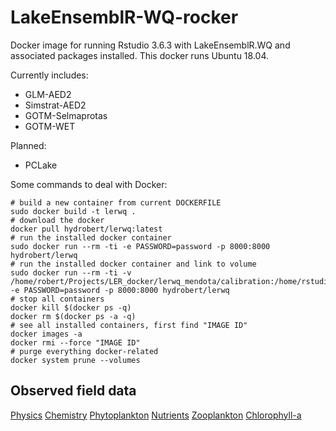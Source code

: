 # LakeEnsemblR-WQ-rocker
Docker image for running Rstudio 3.6.3 with LakeEnsemblR.WQ and associated packages installed. This docker runs Ubuntu 18.04.

Currently includes:
- GLM-AED2
- Simstrat-AED2
- GOTM-Selmaprotas
- GOTM-WET  

Planned:
- PCLake

Some commands to deal with Docker:
```{r gh-run, eval =FALSE}
# build a new container from current DOCKERFILE
sudo docker build -t lerwq .
# download the docker
docker pull hydrobert/lerwq:latest
# run the installed docker container
sudo docker run --rm -ti -e PASSWORD=password -p 8000:8000 hydrobert/lerwq
# run the installed docker container and link to volume
sudo docker run --rm -ti -v /home/robert/Projects/LER_docker/lerwq_mendota/calibration:/home/rstudio/calibration -e PASSWORD=password -p 8000:8000 hydrobert/lerwq
# stop all containers
docker kill $(docker ps -q)
docker rm $(docker ps -a -q)
# see all installed containers, first find "IMAGE ID"
docker images -a
docker rmi --force "IMAGE ID"
# purge everything docker-related
docker system prune --volumes
```

## Observed field data
[Physics](https://portal.edirepository.org/nis/mapbrowse?packageid=knb-lter-ntl.29.34)
[Chemistry](https://portal.edirepository.org/nis/mapbrowse?packageid=knb-lter-ntl.2.36)
[Phytoplankton](https://portal.edirepository.org/nis/mapbrowse?packageid=knb-lter-ntl.88.31)
[Nutrients](https://portal.edirepository.org/nis/mapbrowse?packageid=knb-lter-ntl.1.57)
[Zooplankton](https://portal.edirepository.org/nis/mapbrowse?packageid=knb-lter-ntl.90.33)
[Chlorophyll-a](https://portal.edirepository.org/nis/mapbrowse?packageid=knb-lter-ntl.38.28)
